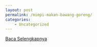 ```yaml
---
layout: post
permalink: /mimpi-makan-bawang-goreng/
categories:
    - Uncategorized
---
```


[Baca Selengkapnya](/05)